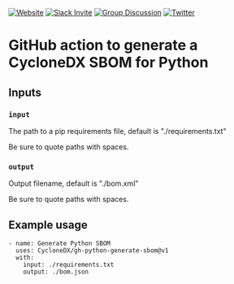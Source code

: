 [![Website](https://img.shields.io/badge/https://-cyclonedx.org-blue.svg)](https://cyclonedx.org/)
[![Slack Invite](https://img.shields.io/badge/Slack-Join-blue?logo=slack&labelColor=393939)](https://cyclonedx.org/slack/invite)
[![Group Discussion](https://img.shields.io/badge/discussion-groups.io-blue.svg)](https://groups.io/g/CycloneDX)
[![Twitter](https://img.shields.io/twitter/url/http/shields.io.svg?style=social&label=Follow)](https://twitter.com/CycloneDX_Spec)

# GitHub action to generate a CycloneDX SBOM for Python

## Inputs

### `input`

The path to a pip requirements file, default is "./requirements.txt"

Be sure to quote paths with spaces.

### `output`

Output filename, default is "./bom.xml"

Be sure to quote paths with spaces.

## Example usage

```
- name: Generate Python SBOM
  uses: CycloneDX/gh-python-generate-sbom@v1
  with:
    input: ./requirements.txt
    output: ./bom.json
```
